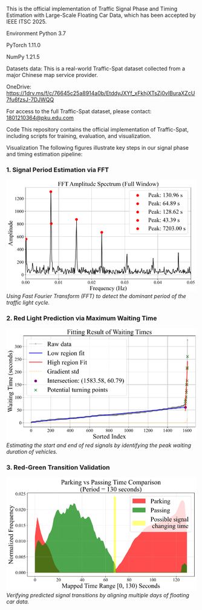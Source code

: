 This is the official implementation of Traffic Signal Phase and Timing Estimation with Large-Scale Floating Car Data, which has been accepted by IEEE ITSC 2025.

Environment
Python 3.7

PyTorch 1.11.0

NumPy 1.21.5

Datasets
data: This is a real-world Traffic-Spat dataset collected from a major Chinese map service provider.

OneDrive: https://1drv.ms/f/c/76645c25a8914a0b/EtddyJXYf_xFkhjXTsZj0vIBuraXZcU7fu6fzsJ-7DJWQQ

For access to the full Traffic-Spat dataset, please contact: 1801210364@pku.edu.com

Code
This repository contains the official implementation of Traffic-Spat, including scripts for training, evaluation, and visualization.

Visualization
The following figures illustrate key steps in our signal phase and timing estimation pipeline:

### 1. Signal Period Estimation via FFT  
![FFT](./figs/FFT.png)  
*Using Fast Fourier Transform (FFT) to detect the dominant period of the traffic light cycle.*

### 2. Red Light Prediction via Maximum Waiting Time  
![Red Prediction](./figs/red-pred.png)  
*Estimating the start and end of red signals by identifying the peak waiting duration of vehicles.*

### 3. Red-Green Transition Validation  
![Red-Green Check](./figs/red-green.png)  
*Verifying predicted signal transitions by aligning multiple days of floating car data.*
